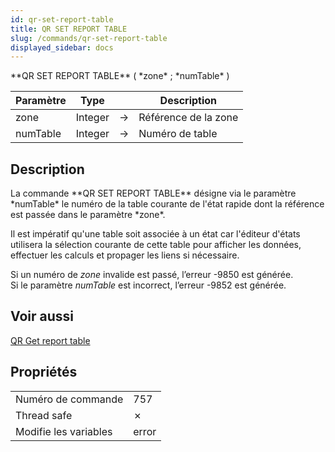 ```yaml
---
id: qr-set-report-table
title: QR SET REPORT TABLE
slug: /commands/qr-set-report-table
displayed_sidebar: docs
---
```


<!--REF #_command_.QR SET REPORT TABLE.Syntax-->**QR SET REPORT TABLE** ( *zone* ; *numTable* )<!-- END REF-->
<!--REF #_command_.QR SET REPORT TABLE.Params-->
| Paramètre | Type |  | Description |
| --- | --- | --- | --- |
| zone | Integer | &#8594;  | Référence de la zone |
| numTable | Integer | &#8594;  | Numéro de table |

<!-- END REF-->

## Description 

<!--REF #_command_.QR SET REPORT TABLE.Summary-->La commande **QR SET REPORT TABLE** désigne via le paramètre *numTable* le numéro de la table courante de l'état rapide dont la référence est passée dans le paramètre *zone*.<!-- END REF--> 

Il est impératif qu'une table soit associée à un état car l'éditeur d'états utilisera la sélection courante de cette table pour afficher les données, effectuer les calculs et propager les liens si nécessaire. 

Si un numéro de *zone* invalide est passé, l’erreur -9850 est générée.  
Si le paramètre *numTable* est incorrect, l’erreur -9852 est générée.

## Voir aussi 

[QR Get report table](qr-get-report-table.md)  

## Propriétés

|  |  |
| --- | --- |
| Numéro de commande | 757 |
| Thread safe | &cross; |
| Modifie les variables | error |


